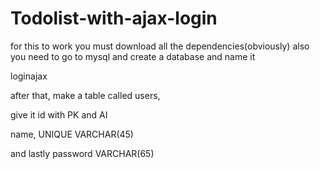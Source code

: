 # Todolist-with-ajax-login

for this to work you must download all the dependencies(obviously)
also you need to go to mysql and create a database and name it

loginajax


after that,
make a table called users,

give it id with PK and AI

name, UNIQUE VARCHAR(45)

and lastly password VARCHAR(65)
